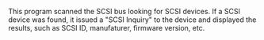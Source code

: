 This program scanned the SCSI bus looking for SCSI devices. If a SCSI device was found, it issued a "SCSI Inquiry" to the device and displayed the results, such as SCSI ID, manufaturer, firmware version, etc.
